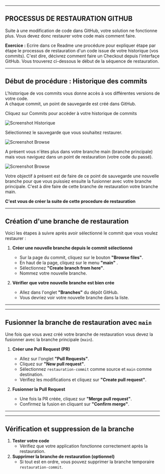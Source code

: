 ------------------------------------------------------------------------------------------------------
PROCESSUS DE RESTAURATION GITHUB
------------------------------------------------------------------------------------------------------
Suite à une modification de code dans GitHub, votre solution ne fonctionne plus. Vous devez donc restaurer votre code mais comment faire.  

**Exercice :** Ecrire dans ce Readme une procédure pour expliquer étape par étape le processus de restauration d'un code issue de votre historique (vos commits). C'est dire, décivrez comment faire un Checkout depuis l'interfaçe GitHub. Vous trouverez ci-dessous le début de la séquence de restauration.  

-------------------------------------------------------------------------------------------------------
Début de procédure : Historique des commits
-------------------------------------------------------------------------------------------------------
L'historique de vos commits vous donne accès à vos différentes versions de votre code.  
A chaque commit, un point de sauvegarde est créé dans GitHub.  

Cliquez sur Commits pour accèder à votre historique de commits  
  
![Screenshot Historique](Historique.jpg)   

Sélectionnez le sauvegarde que vous souhaitez restaurer.  

![Screenshot Browse](Browse.jpg)   

A présent vous n'êtes plus dans votre branche main (branche principale) mais vous naviguez dans un point de restauration (votre code du passé).  

![Screenshot Browse](Browse1.jpg)   

Votre objectif à présent est de faire de ce point de sauvegarde une nouvelle branche pour que vous puissiez ensuite la fusionner avec votre branche principale. C'est à dire faire de cette branche de restauration votre branche main.

**C'est vous de créer la suite de cette procedure de restauration**

------------------------------------------------------------------------------------------------------
Création d'une branche de restauration
------------------------------------------------------------------------------------------------------

Voici les étapes à suivre après avoir sélectionné le commit que vous voulez restaurer :

1. **Créer une nouvelle branche depuis le commit sélectionné**

   - Sur la page du commit, cliquez sur le bouton **"Browse files"**.
   - En haut de la page, cliquez sur le menu **"main"** .
   - Sélectionnez **"Create branch from here"**.
   - Nommez votre nouvelle branche.

2. **Vérifier que votre nouvelle branche est bien crée**

   - Allez dans l'onglet **"Branches"** du dépôt GitHub.
   - Vous devriez voir votre nouvelle branche dans la liste.

---
------------------------------------------------------------------------------------------------------
Fusionner la branche de restauration avec `main`
------------------------------------------------------------------------------------------------------

Une fois que vous avez créé votre branche de restauration vous devez la fusionner avec la branche principale (`main`).

1. **Créer une Pull Request (PR)**

   - Allez sur l'onglet **"Pull Requests"**.
   - Cliquez sur **"New pull request"**.
   - Sélectionnez `restauration-commit` comme source et `main` comme destination.
   - Vérifiez les modifications et cliquez sur **"Create pull request"**.

2. **Fusionner la Pull Request**

   - Une fois la PR créée, cliquez sur **"Merge pull request"**.
   - Confirmez la fusion en cliquant sur **"Confirm merge"**.

---
------------------------------------------------------------------------------------------------------
Vérification et suppression de la branche
------------------------------------------------------------------------------------------------------


1. **Tester votre code**
   - Vérifiez que votre application fonctionne correctement après la restauration.
2. **Supprimer la branche de restauration (optionnel)**
   - Si tout est en ordre, vous pouvez supprimer la branche temporaire `restauration-commit`.





 
